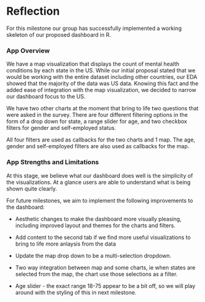 # Reflection

For this milestone our group has successfully implemented a working skeleton of our proposed dashboard in R.

### App Overview

We have a map visualization that displays the count of mental health conditions by each state in the US. While our initial proposal stated that we would be working with the entire dataset including other countries, our EDA showed that the majority of the data was US data. Knowing this fact and the added ease of integration with the map visualization, we decided to narrow our dashboard focus to the US. 

We have two other charts at the moment that bring to life two questions that were asked in the survey. There are four different filtering options in the form of a drop down for state, a range slider for age, and two checkbox filters for gender and self-employed status. 

All four filters are used as callbacks for the two charts and 1 map. The age, gender and self-employed filters are also used as callbacks for the map.

### App Strengths and Limitations

At this stage, we believe what our dashboard does well is the simplicity of the visualizations. At a glance users are able to understand what is being shown quite clearly.


For future milestones, we aim to implement the following improvements to the dashboard:

-   Aesthetic changes to make the dashboard more visually pleasing, including improved layout and themes for the charts and filters.

-   Add content to the second tab if we find more useful visualizations to bring to life more anlaysis from the data

-   Update the map drop down to be a multi-selection dropdown.

-   Two way integration between map and some charts, ie when states are selected from the map, the chart use those selections as a filter.

-   Age slider - the exact range 18-75 appear to be a bit off, so we will play around with the styling of this in next milestone.
